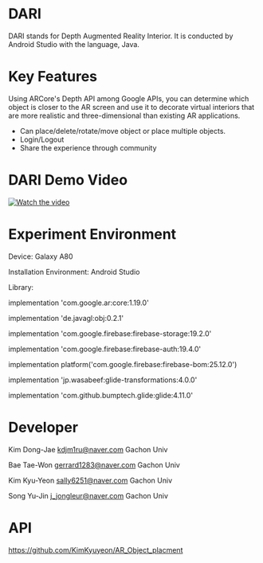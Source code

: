 # DARI

DARI stands for Depth Augmented Reality Interior. It is conducted by Android Studio with the language, Java. 

# Key Features

Using ARCore's Depth API among Google APIs, you can determine which object is closer to the AR screen and use it to decorate virtual interiors that are more realistic and three-dimensional than existing AR applications. 

- Can place/delete/rotate/move object or place multiple objects.
- Login/Logout
- Share the experience through community

# DARI Demo Video

[![Watch the video](https://user-images.githubusercontent.com/64020092/99770311-fc930580-2b4a-11eb-9efe-bf692e6541bb.jpeg)](https://www.youtube.com/watch?v=qpOKgAsk5Tw&feature=youtu.be)

# Experiment Environment

Device: Galaxy A80

Installation Environment: Android Studio

Library:

implementation 'com.google.ar:core:1.19.0'

implementation 'de.javagl:obj:0.2.1'

implementation 'com.google.firebase:firebase-storage:19.2.0'

implementation 'com.google.firebase:firebase-auth:19.4.0'

implementation platform('com.google.firebase:firebase-bom:25.12.0')

implementation 'jp.wasabeef:glide-transformations:4.0.0'

implementation 'com.github.bumptech.glide:glide:4.11.0'
# Developer
Kim Dong-Jae
kdjm1ru@naver.com
Gachon Univ

Bae Tae-Won
gerrard1283@naver.com
Gachon Univ

Kim Kyu-Yeon
sally6251@naver.com
Gachon Univ

Song Yu-Jin
j_jongleur@naver.com
Gachon Univ

# API

https://github.com/KimKyuyeon/AR_Object_placment
